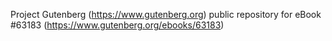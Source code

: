 Project Gutenberg (https://www.gutenberg.org) public repository for eBook #63183 (https://www.gutenberg.org/ebooks/63183)
